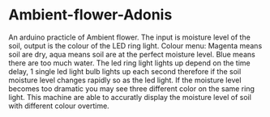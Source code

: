 # Ambient-flower-Adonis
An arduino practicle of Ambient flower. The input is moisture level of the soil, output is the colour of the LED ring light. Colour menu: Magenta means soil are dry, aqua means soil are at the perfect moisture level. Blue means there are too much water. The led ring light lights up depend on the time delay, 1 single led light bulb lights up each second 
therefore if the soil moisture level changes rapidly so as the led light. If the moisture level becomes too dramatic you may see three different color on the same ring light. This machine are able to accuratly display the moisture level of soil with different colour overtime.
